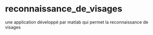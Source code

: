 # reconnaissance_de_visages
une application développé par matlab qui permet la reconnaissance de visages
